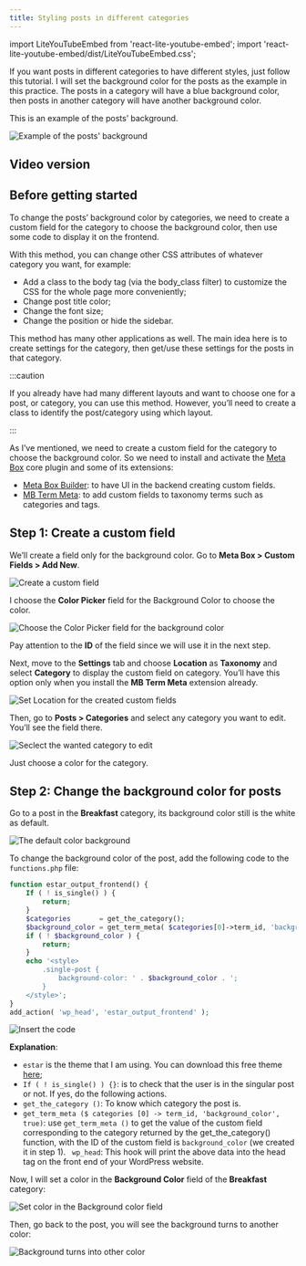 ```yaml
---
title: Styling posts in different categories
---
```


import LiteYouTubeEmbed from 'react-lite-youtube-embed';
import 'react-lite-youtube-embed/dist/LiteYouTubeEmbed.css';

If you want posts in different categories to have different styles, just follow this tutorial. I will set the background color for the posts as the example in this practice. The posts in a category will have a blue background color, then posts in another category will have another background color.

This is an example of the posts’ background.

![Example of the posts' background](https://i.imgur.com/7TsL5Wb.png)

## Video version

<LiteYouTubeEmbed id='sV_ZW2y5CpY' />

## Before getting started

To change the posts’ background color by categories, we need to create a custom field for the category to choose the background color, then use some code to display it on the frontend.

With this method, you can change other CSS attributes of whatever category you want, for example:

* Add a class to the body tag (via the body_class filter) to customize the CSS for the whole page more conveniently;
* Change post title color;
* Change the font size;
* Change the position or hide the sidebar.

This method has many other applications as well. The main idea here is to create settings for the category, then get/use these settings for the posts in that category.

:::caution

If you already have had many different layouts and want to choose one for a post, or category, you can use this method. However, you’ll need to create a class to identify the post/category using which layout.

:::

As I’ve mentioned, we need to create a custom field for the category to choose the background color. So we need to install and activate the [Meta Box](https://metabox.io/) core plugin and some of its extensions:

* [Meta Box Builder](https://metabox.io/plugins/meta-box-builder/): to have UI in the backend creating custom fields.
* [MB Term Meta](https://metabox.io/plugins/mb-term-meta/): to add custom fields to taxonomy terms such as categories and tags.

## Step 1: Create a custom field

We’ll create a field only for the background color. Go to **Meta Box > Custom Fields > Add New**.

![Create a custom field](https://i.imgur.com/tRptXL6.png)

I choose the **Color Picker** field for the Background Color to choose the color.

![Choose the Color Picker field for the background color](https://i.imgur.com/gk6FAJm.png)

Pay attention to the **ID** of the field since we will use it in the next step.

Next, move to the **Settings** tab and choose **Location** as **Taxonomy** and select **Category** to display the custom field on category. You’ll have this option only when you install the **MB Term Meta** extension already.

![Set Location for the created custom fields](https://i.imgur.com/4hf66vQ.png)

Then, go to **Posts > Categories** and select any category you want to edit. You’ll see the field there.

![Seclect the wanted category to edit](https://i.imgur.com/bCg14PX.png)

Just choose a color for the category.

## Step 2: Change the background color for posts

Go to a post in the **Breakfast** category, its background color still is the white as default.

![The default color background](https://i.imgur.com/bFncjk8.png)

To change the background color of the post, add the following code to the `functions.php` file:

```php
function estar_output_frontend() {
	If ( ! is_single() ) {
		return;
	}
	$categories       = get_the_category();
	$background_color = get_term_meta( $categories[0]->term_id, 'background_color', true );
	if ( ! $background_color ) {
		return;
	}
	echo '<style>
		.single-post {
			background-color: ' . $background_color . ';
		}
	</style>';
}
add_action( 'wp_head', 'estar_output_frontend' );
```

![Insert the code](https://i.imgur.com/7glCfcO.png)

**Explanation**:

* `estar` is the theme that I am using. You can download this free theme [here](https://gretathemes.com/wordpress-themes/estar/);
* `If ( ! is_single() ) {}`: is to check that the user is in the singular post or not. If yes, do the following actions.
* `get_the_category ()`: To know which category the post is.
* `get_term_meta ($ categories [0] -> term_id, 'background_color', true)`: use `get_term_meta ()` to get the value of the custom field corresponding to the category returned by the get_the_category() function, with the ID of the custom field is `background_color` (we created it in step 1).
` wp_head`: This hook will print the above data into the head tag on the front end of your WordPress website.

Now, I will set a color in the **Background Color** field of the **Breakfast** category:

![Set color in the Background color field](https://i.imgur.com/pXdv8dr.png)

Then, go back to the post, you will see the background turns to another color:

![Background turns into other color](https://i.imgur.com/7TsL5Wb.png)


